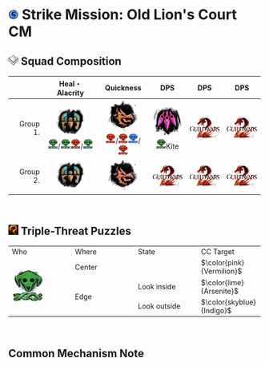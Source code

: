 # <img src="../_image/strike mission/20px-Strike_Mission_(map_icon).png" width="20" height="20" title="Strike Mission" alt=""></img> Strike Mission: Old Lion's Court CM

## <img src="../_image/squad/Commander_tag_(white).png" width="20" height="20" title="Squad Tag" alt=""></img> Squad Composition
|           | Heal・Alacrity | Quickness | DPS | DPS | DPS |
|----------:|:--------------:|:---------:|:---:|:---:|:---:|
|  Group 1. |<img src="../_image/profession/Mechanist_icon_(highres).png" width="64" height="64" title="Heal Alacrity Mechanist" alt=""></img><br><img src="../_image/strike mission/old lion's court/Arsenite.png" width="20" height="20" title="Arsenite" alt=""></img>/<img src="../_image/strike mission/old lion's court/Arsenite.png" width="20" height="20" title="Arsenite" alt=""></img><img src="../_image/strike mission/old lion's court/Vermilion.png" width="20" height="20" title="Vermilion" alt=""></img>/<img src="../_image/strike mission/old lion's court/Arsenite.png" width="20" height="20" title="Arsenite" alt=""></img>|<img src="../_image/profession/Herald_icon_(highres).png" width="64" height="64" title="Quickness Herald" alt=""></img><br><img src="../_image/strike mission/old lion's court/Vermilion.png" width="20" height="20" title="Vermilion" alt=""></img>/<img src="../_image/strike mission/old lion's court/Vermilion.png" width="20" height="20" title="Vermilion" alt=""></img><img src="../_image/strike mission/old lion's court/Indigo.png" width="20" height="20" title="Indigo" alt=""></img>/<img src="../_image/strike mission/old lion's court/Vermilion.png" width="20" height="20" title="Vermilion" alt=""></img>|<img src="../_image/profession/Virtuoso_icon_(highres).png" width="64" height="64" title="Virtuoso" alt=""></img><br><img src="../_image/strike mission/old lion's court/Arsenite.png" width="20" height="20" title="Arsenite" alt=""></img>Kite|<img src="../_image/general/GW2Logo_new.png" width="64" height="45" title="DPS" alt=""></img>|<img src="../_image/general/GW2Logo_new.png" width="64" height="45" title="DPS" alt=""></img>|
|  Group 2. |<img src="../_image/profession/Mechanist_icon_(highres).png" width="64" height="64" title="Heal Alacrity Mechanist" alt=""></img>|<img src="../_image/profession/Herald_icon_(highres).png" width="64" height="64" title="Quickness Herald" alt=""></img>|<img src="../_image/general/GW2Logo_new.png" width="64" height="45" title="DPS" alt=""></img>|<img src="../_image/general/GW2Logo_new.png" width="64" height="45" title="DPS" alt=""></img>|<img src="../_image/general/GW2Logo_new.png" width="64" height="45" title="DPS" alt=""></img>|

<br>

## <img src="../_image/general/Incredible_Reward.png" width="20" height="20" title="Triple-Threat Puzzles" alt=""></img> Triple-Threat Puzzles
<table style="width: 100%;">
	<tbody>
		<tr>
			<td style="width: 25.0000%;">Who
				<br>
			</td>
			<td style="width: 25.0000%;">Where
				<br>
			</td>
			<td style="width: 25.0000%;">State
				<br>
			</td>
			<td style="width: 25.0000%;">CC Target
				<br>
			</td>
		</tr>
		<tr>
			<td style="width: 25.0000%;" rowspan="3"><img src="../_image/strike mission/old lion's court/Arsenite.png" width="64" height="64" title="Arsenite" alt=""></img></td>
			<td style="width: 25.0000%;">Center
				<br>
			</td>
			<td style="width: 25.0000%;">
				<br>
			</td>
			<td style="width: 25.0000%;">$\color{pink}{Vermilion}$
		</tr>
		<tr>
			<td style="width: 25.0000%;" rowspan="2">Edge
				<br>
			</td>
			<td style="width: 25.0000%;">Look inside
				<br>
			</td>
			<td style="width: 25.0000%;">$\color{lime}{Arsenite}$
		</tr>
		<tr>
			<td style="width: 25.0000%;">Look outside
				<br>
			</td>
			<td style="width: 25.0000%;">$\color{skyblue}{Indigo}$
		</tr>
	</tbody>
</table>

<br>

## Common Mechanism Note
